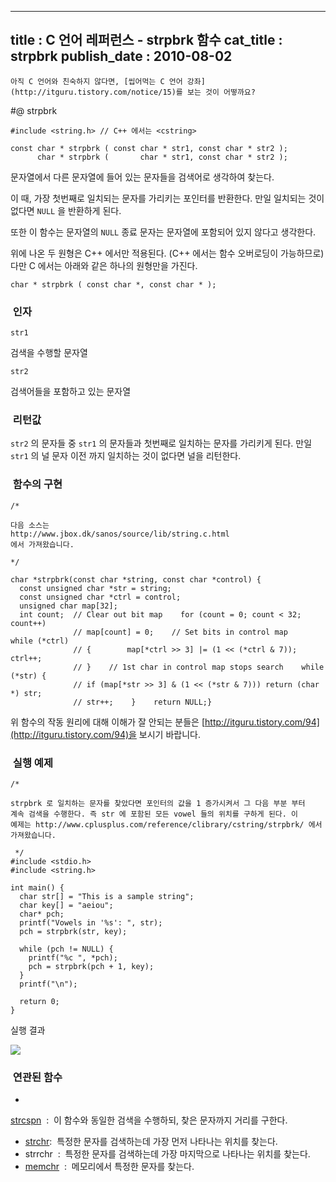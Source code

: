 ----------------
title : C 언어 레퍼런스 - strpbrk 함수
cat_title :  strpbrk
publish_date : 2010-08-02
--------------



```warning
아직 C 언어와 친숙하지 않다면, [씹어먹는 C 언어 강좌](http://itguru.tistory.com/notice/15)를 보는 것이 어떻까요?

```

#@ strpbrk

```info
#include <string.h> // C++ 에서는 <cstring>

const char * strpbrk ( const char * str1, const char * str2 );
      char * strpbrk (       char * str1, const char * str2 );
```


문자열에서 다른 문자열에 들어 있는 문자들을 검색어로 생각하여 찾는다.

이 때, 가장 첫번째로 일치되는 문자를 가리키는 포인터를 반환한다. 만일 일치되는 것이 없다면 `NULL` 을 반환하게 된다.

또한 이 함수는 문자열의 `NULL` 종료 문자는 문자열에 포함되어 있지 않다고 생각한다.

위에 나온 두 원형은 C++ 에서만 적용된다. (C++ 에서는 함수 오버로딩이 가능하므로) 다만 C 에서는 아래와 같은 하나의 원형만을 가진다.

```info
char * strpbrk ( const char *, const char * );
```





###  인자


`str1`

검색을 수행할 문자열

`str2`

검색어들을 포함하고 있는 문자열



###  리턴값


`str2` 의 문자들 중 `str1` 의 문자들과 첫번째로 일치하는 문자를 가리키게 된다. 만일 `str1` 의 널 문자 이전 까지 일치하는 것이 없다면 널을 리턴한다.



###  함수의 구현


```cpp-formatted
/*

다음 소스는
http://www.jbox.dk/sanos/source/lib/string.c.html
에서 가져왔습니다.

*/

char *strpbrk(const char *string, const char *control) {
  const unsigned char *str = string;
  const unsigned char *ctrl = control;
  unsigned char map[32];
  int count;  // Clear out bit map    for (count = 0; count < 32; count++)
              // map[count] = 0;    // Set bits in control map    while (*ctrl)
              // {        map[*ctrl >> 3] |= (1 << (*ctrl & 7));        ctrl++;
              // }    // 1st char in control map stops search    while (*str) {
              // if (map[*str >> 3] & (1 << (*str & 7))) return (char *) str;
              // str++;    }    return NULL;}
```


위 함수의 작동 원리에 대해 이해가 잘 안되는 분들은 [http://itguru.tistory.com/94](http://itguru.tistory.com/94)을 보시기 바랍니다.



###  실행 예제




```cpp-formatted
/*

strpbrk 로 일치하는 문자를 찾았다면 포인터의 값을 1 증가시켜서 그 다음 부분 부터
계속 검색을 수행한다. 즉 str 에 포함된 모든 vowel 들의 위치를 구하게 된다. 이
예제는 http://www.cplusplus.com/reference/clibrary/cstring/strpbrk/ 에서
가져왔습니다.

 */
#include <stdio.h>
#include <string.h>

int main() {
  char str[] = "This is a sample string";
  char key[] = "aeiou";
  char* pch;
  printf("Vowels in '%s': ", str);
  pch = strpbrk(str, key);

  while (pch != NULL) {
    printf("%c ", *pch);
    pch = strpbrk(pch + 1, key);
  }
  printf("\n");

  return 0;
}
```


실행 결과


![](http://img1.daumcdn.net/thumb/R1920x0/?fname=http%3A%2F%2Fcfile25.uf.tistory.com%2Fimage%2F194FCA104C562317E980E9)



###  연관된 함수


* 

 [strcspn](http://itguru.tistory.com/94)  :  이 함수와 동일한 검색을 수행하되, 찾은 문자까지 거리를 구한다.
*  [strchr](http://itguru.tistory.com/93):  특정한 문자를 검색하는데 가장 먼저 나타나는 위치를 찾는다.
* strrchr  :  특정한 문자를 검색하는데 가장 마지막으로 나타나는 위치를 찾는다.
*  [memchr](http://itguru.tistory.com/92)  :  메모리에서 특정한 문자를 찾는다.